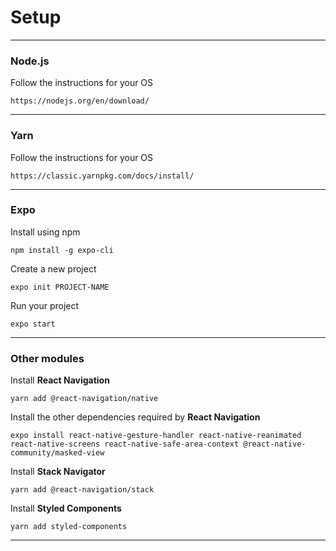 # Setup

---

### Node.js

Follow the instructions for your OS

    https://nodejs.org/en/download/

---

### Yarn

Follow the instructions for your OS

    https://classic.yarnpkg.com/docs/install/

---

### Expo

Install using npm

    npm install -g expo-cli

Create a new project

    expo init PROJECT-NAME

Run your project

    expo start

---

### Other modules

Install **React Navigation**

    yarn add @react-navigation/native

Install the other dependencies required by **React Navigation**

    expo install react-native-gesture-handler react-native-reanimated react-native-screens react-native-safe-area-context @react-native-community/masked-view

Install **Stack Navigator**

    yarn add @react-navigation/stack

Install **Styled Components**

    yarn add styled-components

---
